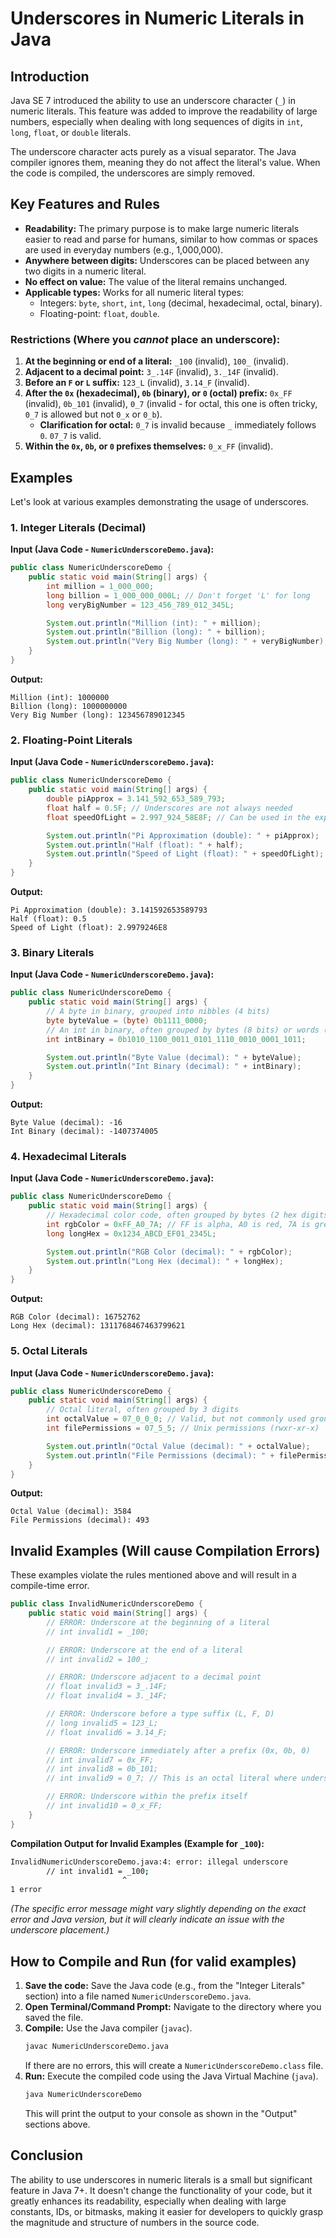 # Underscores in Numeric Literals in Java

## Introduction

Java SE 7 introduced the ability to use an underscore character (`_`) in numeric literals. This feature was added to improve the readability of large numbers, especially when dealing with long sequences of digits in `int`, `long`, `float`, or `double` literals.

The underscore character acts purely as a visual separator. The Java compiler ignores them, meaning they do not affect the literal's value. When the code is compiled, the underscores are simply removed.

## Key Features and Rules

*   **Readability:** The primary purpose is to make large numeric literals easier to read and parse for humans, similar to how commas or spaces are used in everyday numbers (e.g., 1,000,000).
*   **Anywhere between digits:** Underscores can be placed between any two digits in a numeric literal.
*   **No effect on value:** The value of the literal remains unchanged.
*   **Applicable types:** Works for all numeric literal types:
    *   Integers: `byte`, `short`, `int`, `long` (decimal, hexadecimal, octal, binary).
    *   Floating-point: `float`, `double`.

### Restrictions (Where you *cannot* place an underscore):

1.  **At the beginning or end of a literal:** `_100` (invalid), `100_` (invalid).
2.  **Adjacent to a decimal point:** `3_.14F` (invalid), `3._14F` (invalid).
3.  **Before an `F` or `L` suffix:** `123_L` (invalid), `3.14_F` (invalid).
4.  **After the `0x` (hexadecimal), `0b` (binary), or `0` (octal) prefix:** `0x_FF` (invalid), `0b_101` (invalid), `0_7` (invalid - for octal, this one is often tricky, `0_7` is allowed but not `0_x` or `0_b`).
    *   **Clarification for octal:** `0_7` is invalid because `_` immediately follows `0`. `07_7` is valid.
5.  **Within the `0x`, `0b`, or `0` prefixes themselves:** `0_x_FF` (invalid).

## Examples

Let's look at various examples demonstrating the usage of underscores.

### 1. Integer Literals (Decimal)

**Input (Java Code - `NumericUnderscoreDemo.java`):**

```java
public class NumericUnderscoreDemo {
    public static void main(String[] args) {
        int million = 1_000_000;
        long billion = 1_000_000_000L; // Don't forget 'L' for long
        long veryBigNumber = 123_456_789_012_345L;

        System.out.println("Million (int): " + million);
        System.out.println("Billion (long): " + billion);
        System.out.println("Very Big Number (long): " + veryBigNumber);
    }
}
```

**Output:**

```
Million (int): 1000000
Billion (long): 1000000000
Very Big Number (long): 123456789012345
```

### 2. Floating-Point Literals

**Input (Java Code - `NumericUnderscoreDemo.java`):**

```java
public class NumericUnderscoreDemo {
    public static void main(String[] args) {
        double piApprox = 3.141_592_653_589_793;
        float half = 0.5F; // Underscores are not always needed
        float speedOfLight = 2.997_924_58E8F; // Can be used in the exponent part too

        System.out.println("Pi Approximation (double): " + piApprox);
        System.out.println("Half (float): " + half);
        System.out.println("Speed of Light (float): " + speedOfLight);
    }
}
```

**Output:**

```
Pi Approximation (double): 3.141592653589793
Half (float): 0.5
Speed of Light (float): 2.9979246E8
```

### 3. Binary Literals

**Input (Java Code - `NumericUnderscoreDemo.java`):**

```java
public class NumericUnderscoreDemo {
    public static void main(String[] args) {
        // A byte in binary, grouped into nibbles (4 bits)
        byte byteValue = (byte) 0b1111_0000;
        // An int in binary, often grouped by bytes (8 bits) or words (16/32 bits)
        int intBinary = 0b1010_1100_0011_0101_1110_0010_0001_1011;

        System.out.println("Byte Value (decimal): " + byteValue);
        System.out.println("Int Binary (decimal): " + intBinary);
    }
}
```

**Output:**

```
Byte Value (decimal): -16
Int Binary (decimal): -1407374005
```

### 4. Hexadecimal Literals

**Input (Java Code - `NumericUnderscoreDemo.java`):**

```java
public class NumericUnderscoreDemo {
    public static void main(String[] args) {
        // Hexadecimal color code, often grouped by bytes (2 hex digits)
        int rgbColor = 0xFF_A0_7A; // FF is alpha, A0 is red, 7A is green (example grouping)
        long longHex = 0x1234_ABCD_EF01_2345L;

        System.out.println("RGB Color (decimal): " + rgbColor);
        System.out.println("Long Hex (decimal): " + longHex);
    }
}
```

**Output:**

```
RGB Color (decimal): 16752762
Long Hex (decimal): 1311768467463799621
```

### 5. Octal Literals

**Input (Java Code - `NumericUnderscoreDemo.java`):**

```java
public class NumericUnderscoreDemo {
    public static void main(String[] args) {
        // Octal literal, often grouped by 3 digits
        int octalValue = 07_0_0_0; // Valid, but not commonly used grouping
        int filePermissions = 07_5_5; // Unix permissions (rwxr-xr-x)

        System.out.println("Octal Value (decimal): " + octalValue);
        System.out.println("File Permissions (decimal): " + filePermissions);
    }
}
```

**Output:**

```
Octal Value (decimal): 3584
File Permissions (decimal): 493
```

## Invalid Examples (Will cause Compilation Errors)

These examples violate the rules mentioned above and will result in a compile-time error.

```java
public class InvalidNumericUnderscoreDemo {
    public static void main(String[] args) {
        // ERROR: Underscore at the beginning of a literal
        // int invalid1 = _100;

        // ERROR: Underscore at the end of a literal
        // int invalid2 = 100_;

        // ERROR: Underscore adjacent to a decimal point
        // float invalid3 = 3_.14F;
        // float invalid4 = 3._14F;

        // ERROR: Underscore before a type suffix (L, F, D)
        // long invalid5 = 123_L;
        // float invalid6 = 3.14_F;

        // ERROR: Underscore immediately after a prefix (0x, 0b, 0)
        // int invalid7 = 0x_FF;
        // int invalid8 = 0b_101;
        // int invalid9 = 0_7; // This is an octal literal where underscore follows '0'

        // ERROR: Underscore within the prefix itself
        // int invalid10 = 0_x_FF;
    }
}
```

**Compilation Output for Invalid Examples (Example for `_100`):**

```bash
InvalidNumericUnderscoreDemo.java:4: error: illegal underscore
        // int invalid1 = _100;
                         ^
1 error
```
*(The specific error message might vary slightly depending on the exact error and Java version, but it will clearly indicate an issue with the underscore placement.)*

## How to Compile and Run (for valid examples)

1.  **Save the code:** Save the Java code (e.g., from the "Integer Literals" section) into a file named `NumericUnderscoreDemo.java`.
2.  **Open Terminal/Command Prompt:** Navigate to the directory where you saved the file.
3.  **Compile:** Use the Java compiler (`javac`).
    ```bash
    javac NumericUnderscoreDemo.java
    ```
    If there are no errors, this will create a `NumericUnderscoreDemo.class` file.
4.  **Run:** Execute the compiled code using the Java Virtual Machine (`java`).
    ```bash
    java NumericUnderscoreDemo
    ```
    This will print the output to your console as shown in the "Output" sections above.

## Conclusion

The ability to use underscores in numeric literals is a small but significant feature in Java 7+. It doesn't change the functionality of your code, but it greatly enhances its readability, especially when dealing with large constants, IDs, or bitmasks, making it easier for developers to quickly grasp the magnitude and structure of numbers in the source code.